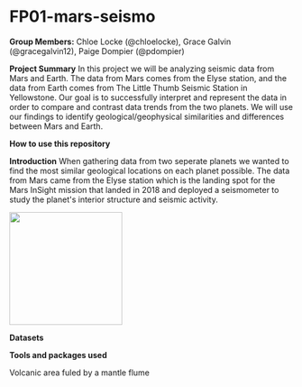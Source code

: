 # FP01-mars-seismo
**Group Members:** Chloe Locke (@chloelocke), Grace Galvin (@gracegalvin12), Paige Dompier (@pdompier)

**Project Summary** In this project we will be analyzing seismic data from Mars and Earth. The data from Mars comes from the Elyse station, and the data from Earth comes from The Little Thumb Seismic Station in Yellowstone. Our goal is to successfully interpret and represent the data in order to compare and contrast data trends from the two planets. We will use our findings to identify geological/geophysical similarities and differences between Mars and Earth. 

**How to use this repository** 

**Introduction** When gathering data from two seperate planets we wanted to find the most similar geological locations on each planet possible. The data from Mars came from the Elyse station which is the landing spot for the Mars InSight mission that landed in 2018 and deployed a seismometer to study the planet's interior structure and seismic activity. 




<img src="https://www.dlr.de/content/en/images/2018/2/the-landing-site-for-the-insight-mission-in-elysium-planitia_30417.jpg?__blob=normal&v=20__ifc1920w" width="200" height="200">

**Datasets**

**Tools and packages used**




Volcanic area fuled by a mantle flume 
